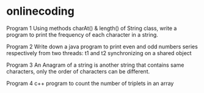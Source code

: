 # onlinecoding
Program 1 Using methods charAt() & length() of String class, write a program to print the frequency of each character in a string.

Program 2 Write down a java program to print even and odd numbers series respectively from two threads: t1 and t2 synchronizing on a shared object

Program 3 An Anagram of a string is another string that contains same characters, only the order of characters can be different.

Program 4 c++ program to count the number of triplets in an array
